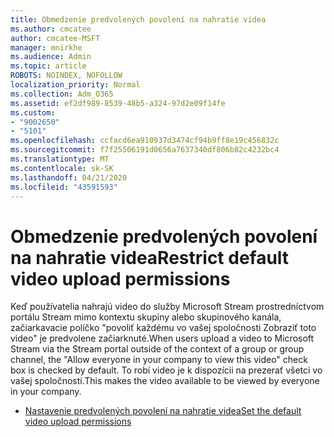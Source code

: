 ```yaml
---
title: Obmedzenie predvolených povolení na nahratie videa
ms.author: cmcatee
author: cmcatee-MSFT
manager: mnirkhe
ms.audience: Admin
ms.topic: article
ROBOTS: NOINDEX, NOFOLLOW
localization_priority: Normal
ms.collection: Adm_O365
ms.assetid: ef2df989-8539-48b5-a324-97d2e09f14fe
ms.custom:
- "9002650"
- "5101"
ms.openlocfilehash: ccfacd6ea910937d3474cf94b9ff8e19c456832c
ms.sourcegitcommit: f7f25506191d0656a7637340df806b82c4232bc4
ms.translationtype: MT
ms.contentlocale: sk-SK
ms.lasthandoff: 04/21/2020
ms.locfileid: "43591593"
---
```

# <a name="restrict-default-video-upload-permissions"></a><span data-ttu-id="f6706-102">Obmedzenie predvolených povolení na nahratie videa</span><span class="sxs-lookup"><span data-stu-id="f6706-102">Restrict default video upload permissions</span></span>

<span data-ttu-id="f6706-103">Keď používatelia nahrajú video do služby Microsoft Stream prostredníctvom portálu Stream mimo kontextu skupiny alebo skupinového kanála, začiarkavacie políčko "povoliť každému vo vašej spoločnosti Zobraziť toto video" je predvolene začiarknuté.</span><span class="sxs-lookup"><span data-stu-id="f6706-103">When users upload a video to Microsoft Stream via the Stream portal outside of the context of a group or group channel, the "Allow everyone in your company to view this video" check box is checked by default.</span></span> <span data-ttu-id="f6706-104">To robí video je k dispozícii na prezerať všetci vo vašej spoločnosti.</span><span class="sxs-lookup"><span data-stu-id="f6706-104">This makes the video available to be viewed by everyone in your company.</span></span>

- [<span data-ttu-id="f6706-105">Nastavenie predvolených povolení na nahratie videa</span><span class="sxs-lookup"><span data-stu-id="f6706-105">Set the default video upload permissions</span></span>](https://docs.microsoft.com/stream/default-video-permissions)
